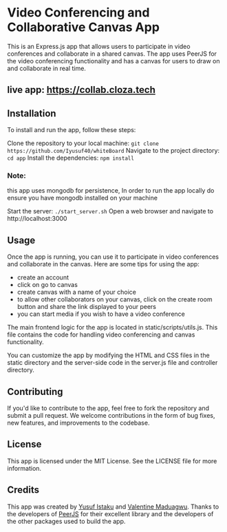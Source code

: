 # Video Conferencing and Collaborative Canvas App

This is an Express.js app that allows users to participate in video conferences and collaborate in a shared canvas. The app uses PeerJS for the video conferencing functionality and has a canvas for users to draw on and collaborate in real time.

## live app: https://collab.cloza.tech

## Installation
To install and run the app, follow these steps:

Clone the repository to your local machine: `git clone https://github.com/Iyusuf40/whiteBoard`
Navigate to the project directory: `cd app`
Install the dependencies: `npm install`
### Note: 
this app uses mongodb for persistence, In order to run the app locally do ensure you have mongodb
installed on your machine

Start the server: `./start_server.sh`
Open a web browser and navigate to http://localhost:3000

## Usage
Once the app is running, you can use it to participate in video conferences and collaborate in the canvas. Here are some tips for using the app:

* create an account
* click on go to canvas
* create canvas with a name of your choice
* to allow other collaborators on your canvas, click on the create room button and 
share the link displayed to your peers
* you can start media if you wish to have a video conference

The main frontend logic for the app is located in static/scripts/utils.js. This file contains the code for handling video conferencing and canvas functionality.

You can customize the app by modifying the HTML and CSS files in the static directory and the server-side code in the server.js file and controller directory.

## Contributing
If you'd like to contribute to the app, feel free to fork the repository and submit a pull request. We welcome contributions in the form of bug fixes, new features, and improvements to the codebase.

## License
This app is licensed under the MIT License. See the LICENSE file for more information.

## Credits
This app was created by [Yusuf Istaku](https://github.com/Iyusuf40) and [Valentine Maduagwu](https://github.com/Theocode12). Thanks to the developers of [PeerJS](https://peerjs.com/) for their excellent library and the developers of the other packages used to build the app.
